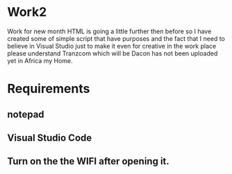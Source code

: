 # Work2
Work for new month 
HTML is going a little further then before so I have created some of simple script that have purposes and the fact that I need 
to believe in Visual Studio just to make it even for creative in the work place please understand Tranzcom which will be Dacon has not been uploaded yet in 
Africa my Home. 

# Requirements
## notepad 
## Visual Studio Code 
## Turn on the the WIFI after opening it.



